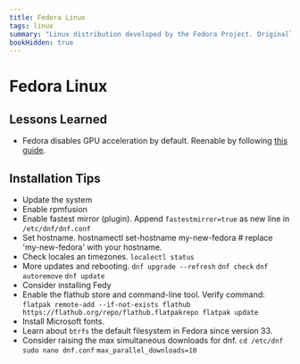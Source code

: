 ```yaml
---
title: Fedora Linux
tags: linux
summary: "Linux distribution developed by the Fedora Project. Originally developed as a continuation of the Red Hat Linux project."
bookHidden: true
---
```

# Fedora Linux

## Lessons Learned
- Fedora disables GPU acceleration by default. Reenable by following [this guide](https://ask.fedoraproject.org/t/proprietary-video-codecs-are-no-longer-hardware-accelerated-by-default-on-amd-gpus-on-fedora-37/28965#solution-4).

## Installation Tips
- Update the system
- Enable rpmfusion
- Enable fastest mirror (plugin). Append `fastestmirror=true` as new line in `/etc/dnf/dnf.conf`
- Set hostname. hostnamectl set-hostname my-new-fedora # replace 'my-new-fedora' with your hostname.
- Check locales an timezones. `localectl status`
- More updates and rebooting. `dnf upgrade --refresh` `dnf check` `dnf autoremove` `dnf update`
- Consider installing Fedy
- Enable the flathub store and command-line tool. Verify command: `flatpak remote-add --if-not-exists flathub https://flathub.org/repo/flathub.flatpakrepo flatpak update`
- Install Microsoft fonts.
- Learn about `btrfs` the default filesystem in Fedora since version 33.
- Consider raising the max simultaneous downloads for dnf. `cd /etc/dnf` `sudo nano dnf.conf` `max_parallel_downloads=10`
